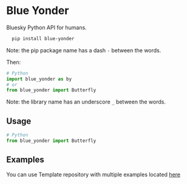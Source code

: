 # Blue Yonder
Bluesky Python API for humans.
```Bash
  pip install blue-yonder
```
Note: the pip package name has a dash `-` between the words.

Then:
```Python
# Python
import blue_yonder as by
# or
from blue_yonder import Butterfly
```
Note: the library name has an underscore `_` between the words.

## Usage
```Python
# Python
from blue_yonder import Butterfly
```

## Examples
You can use Template repository with multiple examples located [here](https://github.com/alxfed/butterfly)